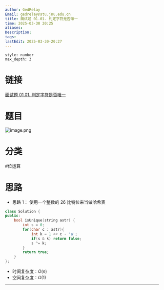 ```yaml
---
author: GedRelay
Email: gedrelay@stu.jnu.edu.cn
title: 面试题 01.01. 判定字符是否唯一
time: 2025-03-30 20:25
aliases: 
Description: 
tags: 
lastEdit: 2025-03-30-20:27
---
```


```toc
style: number
max_depth: 3
```

# 链接
[面试题 01.01. 判定字符是否唯一](https://leetcode.cn/problems/is-unique-lcci/) 

# 题目
![image.png](https://ged-pic-bed.oss-cn-guangzhou.aliyuncs.com/img/202503302026302.png)


# 分类
#位运算 

# 思路
- 思路 1：
使用一个整数的 26 比特位来当做哈希表

```cpp
class Solution {
public:
    bool isUnique(string astr) {
        int s = 0;
        for(char c : astr){
            int k = 1 << c - 'a';
            if(s & k) return false;
            s ^= k;
        }
        return true;
    }
};
```


- 时间复杂度：${O\left( n \right)  }$ 
- 空间复杂度：${O\left( 1 \right)  }$ 


---

